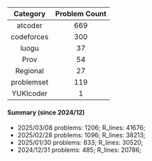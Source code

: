| Category      | Problem Count |
|:-----------:|:--------:|
|atcoder | 669|
|codeforces | 300|
|luogu | 37|
|Prov | 54|
|Regional | 27|
|problemset | 119|
|YUKIcoder | 1|

#### Summary (since 2024/12)
- 2025/03/08   problems: 1206;   R_lines: 41676;
- 2025/02/28   problems: 1096;   R_lines: 38213;
- 2025/01/30   problems: 833;   R_lines: 30520;
- 2024/12/31   problems: 485;   R_lines: 20786;